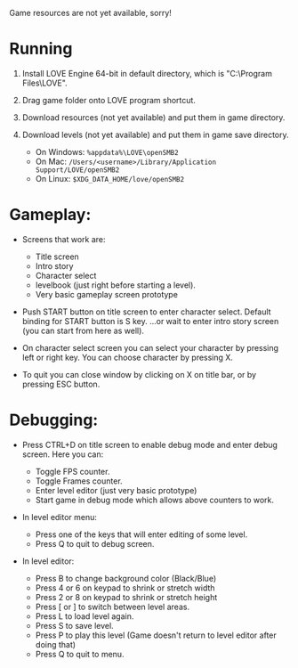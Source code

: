 Game resources are not yet available, sorry!

# Running

1. Install LOVE Engine 64-bit in default directory, which is "C:\Program Files\LOVE".

2. Drag game folder onto LOVE program shortcut.

3. Download resources (not yet available) and put them in game directory.

4. Download levels (not yet available) and put them in game save directory.
    * On Windows: `%appdata%\LOVE\openSMB2`
    * On Mac: `/Users/<username>/Library/Application Support/LOVE/openSMB2`
    * On Linux: `$XDG_DATA_HOME/love/openSMB2`


# Gameplay:

* Screens that work are:
    * Title screen
    * Intro story
    * Character select
    * levelbook (just right before starting a level).
    * Very basic gameplay screen prototype

* Push START button on title screen to enter character select.
  Default binding for START button is S key.
  ...or wait to enter intro story screen (you can start from here as well).

* On character select screen you can select your character by pressing left or right key.
  You can choose character by pressing X.

* To quit you can close window by clicking on X on title bar, or by pressing ESC button.


# Debugging:

* Press CTRL+D on title screen to enable debug mode and enter debug screen. Here you can:
    * Toggle FPS counter.
    * Toggle Frames counter.
    * Enter level editor (just very basic prototype)
    * Start game in debug mode which allows above counters to work.

* In level editor menu:
    * Press one of the keys that will enter editing of some level.
    * Press Q to quit to debug screen.

* In level editor:
    * Press B to change background color (Black/Blue)
    * Press 4 or 6 on keypad to shrink or stretch width
    * Press 2 or 8 on keypad to shrink or stretch height
    * Press [ or ] to switch between level areas.
    * Press L to load level again.
    * Press S to save level.
    * Press P to play this level (Game doesn't return to level editor after doing that)
    * Press Q to quit to menu.